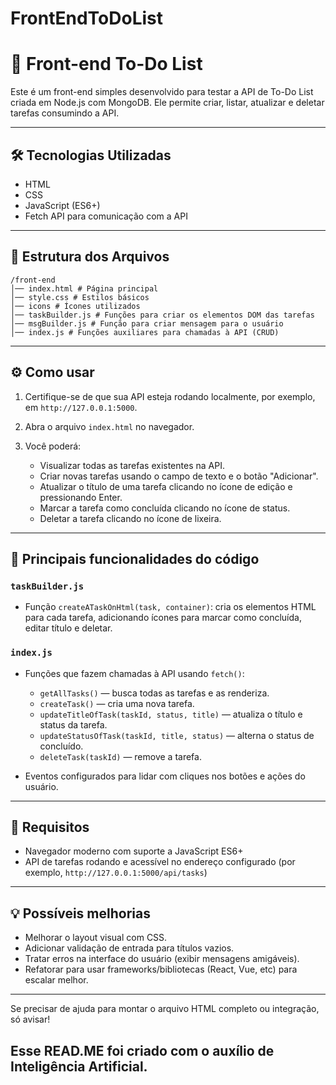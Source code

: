 # FrontEndToDoList

# 📝 Front-end To-Do List

Este é um front-end simples desenvolvido para testar a API de To-Do List criada em Node.js com MongoDB. Ele permite criar, listar, atualizar e deletar tarefas consumindo a API.

---

## 🛠 Tecnologias Utilizadas

- HTML
- CSS 
- JavaScript (ES6+)
- Fetch API para comunicação com a API 

---

## 📂 Estrutura dos Arquivos
```
/front-end
│── index.html # Página principal
│── style.css # Estilos básicos
│── icons # Ícones utilizados
│── taskBuilder.js # Funções para criar os elementos DOM das tarefas
│── msgBuilder.js # Função para criar mensagem para o usuário
│── index.js # Funções auxiliares para chamadas à API (CRUD)

```

---

## ⚙️ Como usar

1. Certifique-se de que sua API esteja rodando localmente, por exemplo, em `http://127.0.0.1:5000`.

2. Abra o arquivo `index.html` no navegador.

3. Você poderá:
   - Visualizar todas as tarefas existentes na API.
   - Criar novas tarefas usando o campo de texto e o botão "Adicionar".
   - Atualizar o título de uma tarefa clicando no ícone de edição e pressionando Enter.
   - Marcar a tarefa como concluída clicando no ícone de status.
   - Deletar a tarefa clicando no ícone de lixeira.

---

## 📄 Principais funcionalidades do código

### `taskBuilder.js`

- Função `createATaskOnHtml(task, container)`: cria os elementos HTML para cada tarefa, adicionando ícones para marcar como concluída, editar título e deletar.

### `index.js`

- Funções que fazem chamadas à API usando `fetch()`:
  - `getAllTasks()` — busca todas as tarefas e as renderiza.
  - `createTask()` — cria uma nova tarefa.
  - `updateTitleOfTask(taskId, status, title)` — atualiza o título e status da tarefa.
  - `updateStatusOfTask(taskId, title, status)` — alterna o status de concluído.
  - `deleteTask(taskId)` — remove a tarefa.

- Eventos configurados para lidar com cliques nos botões e ações do usuário.

---

## 🧩 Requisitos

- Navegador moderno com suporte a JavaScript ES6+
- API de tarefas rodando e acessível no endereço configurado (por exemplo, `http://127.0.0.1:5000/api/tasks`)

---

## 💡 Possíveis melhorias

- Melhorar o layout visual com CSS.
- Adicionar validação de entrada para títulos vazios.
- Tratar erros na interface do usuário (exibir mensagens amigáveis).
- Refatorar para usar frameworks/bibliotecas (React, Vue, etc) para escalar melhor.

---

Se precisar de ajuda para montar o arquivo HTML completo ou integração, só avisar!

## Esse READ.ME foi criado com o auxílio de Inteligência Artificial.

